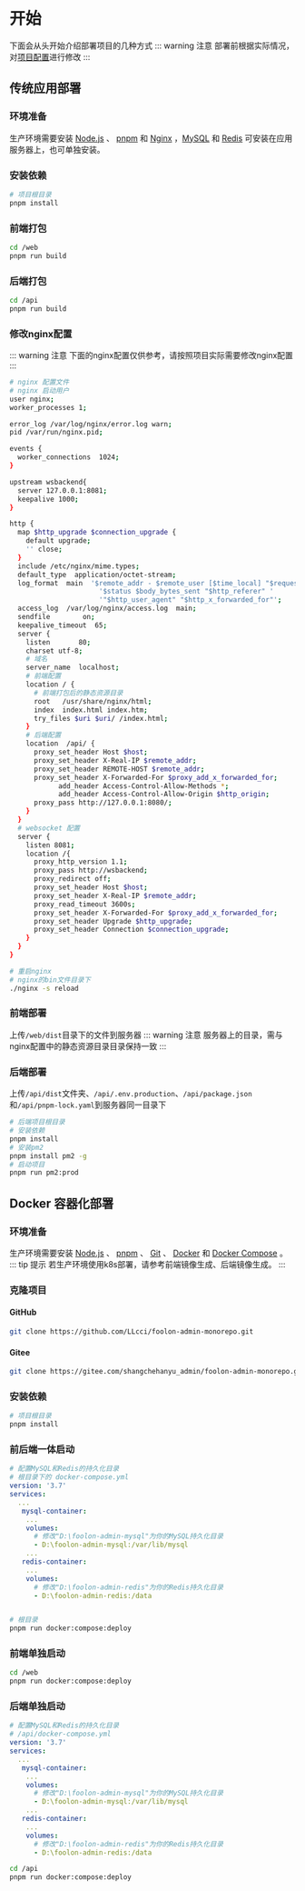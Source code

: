 # 开始

下面会从头开始介绍部署项目的几种方式
::: warning 注意
部署前根据实际情况，对[项目配置](./config.md)进行修改
:::

## 传统应用部署

### 环境准备

生产环境需要安装 [Node.js](https://nodejs.org/zh-cn) 、 [pnpm](https://www.pnpm.cn/) 和 [Nginx](https://nginx.org/en/download.html) ，[MySQL](https://dev.mysql.com/downloads/) 和 [Redis](https://www.redis.net.cn/#google_vignette) 可安装在应用服务器上，也可单独安装。

### 安装依赖

```sh
# 项目根目录
pnpm install
```

### 前端打包

```sh
cd /web
pnpm run build
```

### 后端打包

```sh
cd /api
pnpm run build
```

### 修改nginx配置

::: warning 注意
下面的nginx配置仅供参考，请按照项目实际需要修改nginx配置
:::

```sh
# nginx 配置文件
# nginx 启动用户
user nginx;
worker_processes 1;

error_log /var/log/nginx/error.log warn;
pid /var/run/nginx.pid;

events {
  worker_connections  1024;
}

upstream wsbackend{
  server 127.0.0.1:8081;
  keepalive 1000;
}

http {
  map $http_upgrade $connection_upgrade {
    default upgrade;
    '' close;
  }
  include /etc/nginx/mime.types;
  default_type  application/octet-stream;
  log_format  main  '$remote_addr - $remote_user [$time_local] "$request" '
                      '$status $body_bytes_sent "$http_referer" '
                      '"$http_user_agent" "$http_x_forwarded_for"';
  access_log  /var/log/nginx/access.log  main;
  sendfile        on;
  keepalive_timeout  65;
  server {
    listen       80;
    charset utf-8;
    # 域名
    server_name  localhost;
    # 前端配置
    location / {
      # 前端打包后的静态资源目录
      root   /usr/share/nginx/html;
      index  index.html index.htm;
      try_files $uri $uri/ /index.html;
    }
    # 后端配置
    location  /api/ {
      proxy_set_header Host $host;
      proxy_set_header X-Real-IP $remote_addr;
      proxy_set_header REMOTE-HOST $remote_addr;
      proxy_set_header X-Forwarded-For $proxy_add_x_forwarded_for;
			add_header Access-Control-Allow-Methods *;
			add_header Access-Control-Allow-Origin $http_origin;
      proxy_pass http://127.0.0.1:8080/;
    }
  }
  # websocket 配置
  server {
    listen 8081;
    location /{
      proxy_http_version 1.1;
      proxy_pass http://wsbackend;
      proxy_redirect off;
      proxy_set_header Host $host;
      proxy_set_header X-Real-IP $remote_addr;
      proxy_read_timeout 3600s;
      proxy_set_header X-Forwarded-For $proxy_add_x_forwarded_for;
      proxy_set_header Upgrade $http_upgrade;
      proxy_set_header Connection $connection_upgrade;
    }
  }
}
```

```sh
# 重启nginx
# nginx的bin文件目录下
./nginx -s reload
```

### 前端部署

上传`/web/dist`目录下的文件到服务器
::: warning 注意
服务器上的目录，需与nginx配置中的静态资源目录目录保持一致
:::

### 后端部署

上传`/api/dist`文件夹、`/api/.env.production`、`/api/package.json`和`/api/pnpm-lock.yaml`到服务器同一目录下

```sh
# 后端项目根目录
# 安装依赖
pnpm install
# 安装pm2
pnpm install pm2 -g
# 启动项目
pnpm run pm2:prod
```

## Docker 容器化部署

### 环境准备

生产环境需要安装 [Node.js](https://nodejs.org/zh-cn) 、 [pnpm](https://www.pnpm.cn/) 、 [Git](https://git-scm.com/) 、 [Docker](https://docker-practice.github.io/zh-cn/) 和 [Docker Compose](https://docker-practice.github.io/zh-cn/compose/) 。
::: tip 提示
若生产环境使用k8s部署，请参考前端镜像生成、后端镜像生成。
:::

### 克隆项目

#### GitHub

```sh
git clone https://github.com/LLcci/foolon-admin-monorepo.git
```

#### Gitee

```sh
git clone https://gitee.com/shangchehanyu_admin/foolon-admin-monorepo.git
```

### 安装依赖

```sh
# 项目根目录
pnpm install
```

### 前后端一体启动

```yml
# 配置MySQL和Redis的持久化目录
# 根目录下的 docker-compose.yml
version: '3.7'
services:
  ...
   mysql-container:
    ...
    volumes:
      # 修改"D:\foolon-admin-mysql"为你的MySQL持久化目录
      - D:\foolon-admin-mysql:/var/lib/mysql
    ...
   redis-container:
    ...
    volumes:
      # 修改"D:\foolon-admin-redis"为你的Redis持久化目录
      - D:\foolon-admin-redis:/data
```

```sh

# 根目录
pnpm run docker:compose:deploy
```

### 前端单独启动

```sh
cd /web
pnpm run docker:compose:deploy
```

### 后端单独启动

```yml
# 配置MySQL和Redis的持久化目录
# /api/docker-compose.yml
version: '3.7'
services:
  ...
   mysql-container:
    ...
    volumes:
      # 修改"D:\foolon-admin-mysql"为你的MySQL持久化目录
      - D:\foolon-admin-mysql:/var/lib/mysql
    ...
   redis-container:
    ...
    volumes:
      # 修改"D:\foolon-admin-redis"为你的Redis持久化目录
      - D:\foolon-admin-redis:/data
```

```sh
cd /api
pnpm run docker:compose:deploy
```
